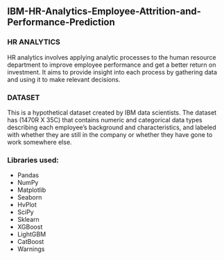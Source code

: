 ## IBM-HR-Analytics-Employee-Attrition-and-Performance-Prediction

### HR ANALYTICS
HR analytics involves applying analytic processes to the human resource department to improve employee performance and get a better return on investment. It aims to provide insight into each process by gathering data and using it to make relevant decisions.

### DATASET
This is a hypothetical dataset created by IBM data scientists. The dataset has (1470R X 35C) that contains numeric and categorical data types describing each employee’s background and characteristics, and labeled with whether they are still in the company or whether they have gone to work somewhere else. 

### Libraries used:
- Pandas
- NumPy
- Matplotlib
- Seaborn
- HvPlot
- SciPy
- Sklearn
- XGBoost
- LightGBM
- CatBoost
- Warnings
